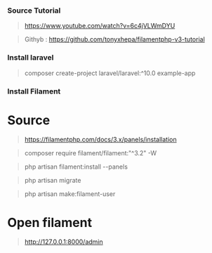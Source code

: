 ### Source Tutorial

> https://www.youtube.com/watch?v=6c4jVLWmDYU

> Githyb : https://github.com/tonyxhepa/filamentphp-v3-tutorial

### Install laravel

> composer create-project laravel/laravel:^10.0 example-app

### Install Filament

# Source

> https://filamentphp.com/docs/3.x/panels/installation

> composer require filament/filament:"^3.2" -W

> php artisan filament:install --panels

> php artisan migrate

> php artisan make:filament-user

# Open filament

> http://127.0.0.1:8000/admin

